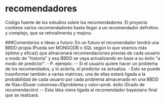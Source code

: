 # recomendadores

Código fuente de los estudios sobre los recomendadores.
El proyecto contiene varios recomendadores hasta llegar a un recomendador definitivo y complejo, que se retroalimenta y mejora.




###Comentarios e ideas a futuro:
En un futuro el recomendador tendrá una BBDD propia (Pueda ser MONGODB o SQL según lo que veamos más óptimo y eficaz) que almacenará recomendaciones previas de cada usuario a modo de "historia" y esa BBDD se vaya actualizando en base a su éxito "a modo de predictor".
	- P. ejemplo:
		-- Si el usuario quiere hacer un problema de los recomendados, y lo acierta, el predictor se actualiza.
	- Esto se puede trasnformar también a varias matrices, una de ellas estará ligada a la probabilidad de cada usuario por cada problema almacenado en una BBDD de filas=IDuser columnas=IDproblema y valor=prob. éxito (Grado de recomendación)
		-- Esta idea viene ligada al recomendador bayesiano final que se realizará.
